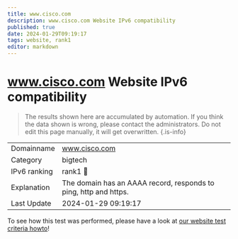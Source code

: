 ```yaml
---
title: www.cisco.com
description: www.cisco.com Website IPv6 compatibility
published: true
date: 2024-01-29T09:19:17
tags: website, rank1
editor: markdown
---
```


# www.cisco.com Website IPv6 compatibility

> The results shown here are accumulated by automation. If you think the data shown is wrong, please contact the administrators. 
> Do not edit this page manually, it will get overwritten.
{.is-info}


|   |   |
| - | - |
| Domainname | www.cisco.com
| Category | bigtech |
| IPv6 ranking | rank1 :1st_place_medal: |
| Explanation | The domain has an AAAA record, responds to ping, http and https. |
| Last Update | 2024-01-29 09:19:17 |

To see how this test was performed, please have a look at [our website test criteria howto](/howto/testcriteria/website)!

